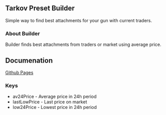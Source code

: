 ## Tarkov Preset Builder

Simple way to find best attachments for your gun with current traders.

### About Builder
Builder finds best attachments from traders or market using average price.

## Documenation
[Github Pages](https://grzegorzkrug.github.io/tarkov_preset_helper/build/html/index.html)

### Keys
- av24Price - Average price in 24h period
- lastLowPrice - Last price on market
- low24Price - Lowest price in 24h period